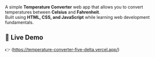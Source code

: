 A simple **Temperature Converter** web app that allows you to convert temperatures between **Celsius** and **Fahrenheit**.  
Built using **HTML, CSS, and JavaScript** while learning web development fundamentals.  

## 🚀 Live Demo  
👉 (https://temperature-converter-five-delta.vercel.app/)
